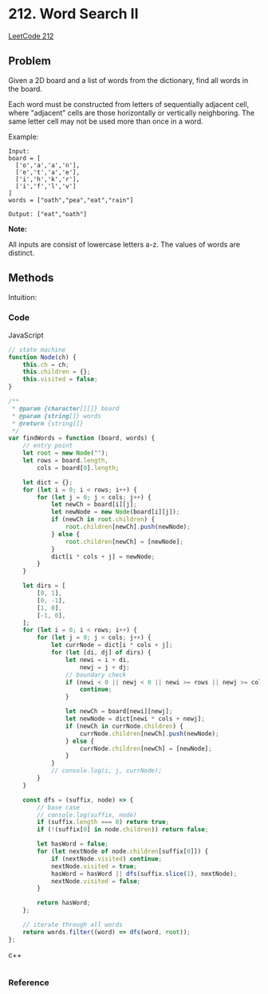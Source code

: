 # 212. Word Search II

[LeetCode 212](https://leetcode.com/problems/word-search-ii/)

## Problem

Given a 2D board and a list of words from the dictionary, find all words in the board.

Each word must be constructed from letters of sequentially adjacent cell, where "adjacent" cells are those horizontally or vertically neighboring. The same letter cell may not be used more than once in a word.

Example:

```
Input: 
board = [
  ['o','a','a','n'],
  ['e','t','a','e'],
  ['i','h','k','r'],
  ['i','f','l','v']
]
words = ["oath","pea","eat","rain"]

Output: ["eat","oath"]
```

**Note:**

All inputs are consist of lowercase letters a-z.
The values of words are distinct.

## Methods
Intuition: 

### Code

JavaScript

```JavaScript
// state machine
function Node(ch) {
    this.ch = ch;
    this.children = {};
    this.visited = false;
}

/**
 * @param {character[][]} board
 * @param {string[]} words
 * @return {string[]}
 */
var findWords = function (board, words) {
    // entry point
    let root = new Node("");
    let rows = board.length,
        cols = board[0].length;

    let dict = {};
    for (let i = 0; i < rows; i++) {
        for (let j = 0; j < cols; j++) {
            let newCh = board[i][j];
            let newNode = new Node(board[i][j]);
            if (newCh in root.children) {
                root.children[newCh].push(newNode);
            } else {
                root.children[newCh] = [newNode];
            }
            dict[i * cols + j] = newNode;
        }
    }

    let dirs = [
        [0, 1],
        [0, -1],
        [1, 0],
        [-1, 0],
    ];
    for (let i = 0; i < rows; i++) {
        for (let j = 0; j < cols; j++) {
            let currNode = dict[i * cols + j];
            for (let [di, dj] of dirs) {
                let newi = i + di,
                    newj = j + dj;
                // boundary check
                if (newi < 0 || newj < 0 || newi >= rows || newj >= cols) {
                    continue;
                }

                let newCh = board[newi][newj];
                let newNode = dict[newi * cols + newj];
                if (newCh in currNode.children) {
                    currNode.children[newCh].push(newNode);
                } else {
                    currNode.children[newCh] = [newNode];
                }
            }
            // console.log(i, j, currNode);
        }
    }

    const dfs = (suffix, node) => {
        // base case
        // console.log(suffix, node)
        if (suffix.length === 0) return true;
        if (!(suffix[0] in node.children)) return false;

        let hasWord = false;
        for (let nextNode of node.children[suffix[0]]) {
            if (nextNode.visited) continue;
            nextNode.visited = true;
            hasWord = hasWord || dfs(suffix.slice(1), nextNode);
            nextNode.visited = false;
        }

        return hasWord;
    };

    // iterate through all words
    return words.filter((word) => dfs(word, root));
};
```

c++

```c++

```



### Reference

